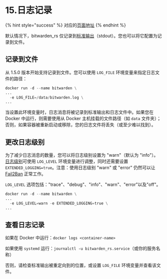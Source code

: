 # 15.日志记录

{% hint style="success" %}
对应的[页面地址](https://github.com/dani-garcia/bitwarden_rs/wiki/Logging)
{% endhint %}

默认情况下，bitwarden\_rs 仅记录到[标准输出](https://zh.wikipedia.org/wiki/%E6%A8%99%E6%BA%96%E4%B8%B2%E6%B5%81)（stdout）。您也可以将它配置为记录到文件。

## 记录到文件 <a id="logging-to-a-file"></a>

从 1.5.0 版本开始支持记录到文件。您可以使用 `LOG_FILE` 环境变量来指定日志文件的路径：

```python
docker run -d --name bitwarden \
...
  -e LOG_FILE=/data/bitwarden.log \
...
```

当设置此环境变量时，日志消息将被记录到标准输出和日志文件中。如果您在 Docker 中运行，则需要使用从 Docker 主机挂载的文件路径（如 `data` 文件夹）；否则，如果容器被重新启动或移除，您的日志文件将丢失（或至少难以找到）。

## 更改日志级别 <a id="change-the-log-level"></a>

为了减少日志消息的数量，您可以将日志级别设置为 "warn"（默认为 "info"）。[日志级别](https://docs.rs/log/0.4.7/log/enum.Level.html#variants)可使用 `LOG_LEVEL` 环境变量进行调整，同时还需要设置 `EXTENDED_LOGGING=true`。注意：使用日志级别 "warn" 或 "error" 仍然可以让 [Fail2Ban](security/fail2ban-setup.md) 正常工作。

`LOG_LEVEL` 选项包括："trace"、"debug"、"info"、"warn"、"error"以及"off"。

```python
docker run -d --name bitwarden \
...
  -e LOG_LEVEL=warn -e EXTENDED_LOGGING=true \
...
```

## 查看日志记录 <a id="viewing-logs"></a>

如果在 Docker 中运行：`docker logs <container-name>`

如果使用 `systemd` 运行：`journalctl -u bitwarden_rs.service`（或你的服务名称）

否则，请检查标准输出被重定向到的位置，或设置 `LOG_FILE` 环境变量并查看该文件。

